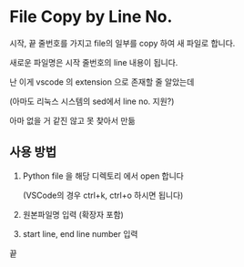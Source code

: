 # File Copy by Line No.

시작, 끝 줄번호를 가지고 file의 일부를 copy 하여 새 파일로 합니다.

새로운 파일명은 시작 줄번호의 line 내용이 됩니다.

난 이게 vscode 의 extension 으로 존재할 줄 알았는데 

(아마도 리눅스 시스템의 sed에서 line no. 지원?)

아마 없을 거 같진 않고 못 찾아서 만듦

## 사용 방법

1. Python file 을 해당 디렉토리 에서 open 합니다 

    (VSCode의 경우 ctrl+k, ctrl+o 하시면 됩니다)

2. 원본파일명 입력 (확장자 포함)

3. start line, end line number 입력

끝

